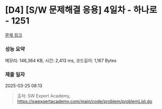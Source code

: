 # [D4] [S/W 문제해결 응용] 4일차 - 하나로 - 1251 

[문제 링크](https://swexpertacademy.com/main/code/problem/problemDetail.do?contestProbId=AV15StKqAQkCFAYD) 

### 성능 요약

메모리: 146,364 KB, 시간: 2,413 ms, 코드길이: 1,167 Bytes

### 제출 일자

2025-03-25 08:13



> 출처: SW Expert Academy, https://swexpertacademy.com/main/code/problem/problemList.do